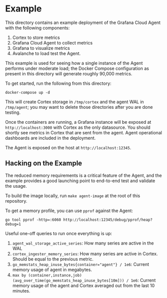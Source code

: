 # Example

This directory contains an example deployment of the Grafana Cloud Agent with
the following components:

1. Cortex to store metrics
2. Grafana Cloud Agent to collect metrics
3. Grafana to visualize metrics
4. Avalanche to load test the Agent.

This example is used for seeing how a single instance of the Agent performs
under moderate load; the Docker Compose configuration as present in this
directory will generate roughly 90,000 metrics.

To get started, run the following from this directory:

```
docker-compose up -d
```

This will create Cortex storage in `/tmp/cortex` and the agent WAL in
`/tmp/agent`; you may want to delete those directories after you are done
testing.

Once the containers are running, a Grafana instance will be exposed at
`http://localhost:3000` with Cortex as the only datasource. You should shortly
see metrics in Cortex that are sent from the agent. Agent operational dashboards
are included in the deployment.

The Agent is exposed on the host at `http://localhost:12345`.

## Hacking on the Example

The reduced memory requirements is a critical feature of the Agent, and
the example provides a good launching point to end-to-end test and validate
the usage.

To build the image locally, run `make agent-image` at the root of this
repository.

To get a memory profile, you can use `pprof` against the Agent:

```
go tool pprof -http=:6060 http://localhost:12345/debug/pprof/heap?debug=1
```

Useful one-off queries to run once everything is up:

1. `agent_wal_storage_active_series`: How many series are active in the WAL
2. `cortex_ingester_memory_series`: How many series are active in Cortex.
   Should be equal to the previous metric.
3. `go_memstats_heap_inuse_bytes{container="agent"} / 1e6`: Current memory
   usage of agent in megabytes.
4. `max by (container,instance,job)
   (avg_over_time(go_memstats_heap_inuse_bytes[10m])) / 1e6`: Current memory
   usage of the agent and Cortex averaged out from the last 10 minutes.

